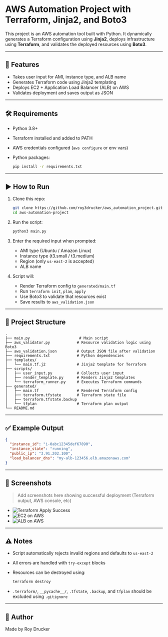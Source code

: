 # AWS Automation Project with Terraform, Jinja2, and Boto3

This project is an AWS automation tool built with Python.
It dynamically generates a Terraform configuration using **Jinja2**, deploys infrastructure using **Terraform**, and validates the deployed resources using **Boto3**.

---

## 🚀 Features

* Takes user input for AMI, instance type, and ALB name
* Generates Terraform code using Jinja2 templating
* Deploys EC2 + Application Load Balancer (ALB) on AWS
* Validates deployment and saves output as JSON

---

## 🛠️ Requirements

* Python 3.8+
* Terraform installed and added to PATH
* AWS credentials configured (`aws configure` or env vars)
* Python packages:

  ```bash
  pip install -r requirements.txt
  ```

---

## ▶️ How to Run

1. Clone this repo:

   ```bash
   git clone https://github.com/roy3drucker/aws_automation_project.git
   cd aws-automation-project
   ```

2. Run the script:

   ```bash
   python3 main.py
   ```

3. Enter the required input when prompted:

   * AMI type (Ubuntu / Amazon Linux)
   * Instance type (t3.small / t3.medium)
   * Region (only `us-east-2` is accepted)
   * ALB name

4. Script will:

   * Render Terraform config to `generated/main.tf`
   * Run `terraform init`, `plan`, `apply`
   * Use Boto3 to validate that resources exist
   * Save results to `aws_validation.json`

---

## 📁 Project Structure

```
.
├── main.py                      # Main script
├── aws_validator.py            # Resource validation logic using Boto3
├── aws_validation.json         # Output JSON file after validation
├── requirements.txt            # Python dependencies
├── templates/
│   └── main.tf.j2              # Jinja2 template for Terraform
├── scripts/
│   ├── user_input.py           # Collects user input
│   ├── render_template.py      # Renders Jinja2 templates
│   └── terraform_runner.py     # Executes Terraform commands
├── generated/
│   ├── main.tf                 # Rendered Terraform config
│   ├── terraform.tfstate       # Terraform state file
│   ├── terraform.tfstate.backup
│   └── tfplan                  # Terraform plan output
└── README.md
```

---

## ✅ Example Output

```json
{
  "instance_id": "i-0abc12345def67890",
  "instance_state": "running",
  "public_ip": "3.91.202.100",
  "load_balancer_dns": "my-alb-123456.elb.amazonaws.com"
}
```

---

## 📸 Screenshots

> Add screenshots here showing successful deployment (Terraform output, AWS console, etc)

* ![Terraform Apply Success](images/terraform-success.png)
* ![EC2 on AWS](images/ec2-instance.png)
* ![ALB on AWS](images/alb-success.png)

---

## ⚠️ Notes

* Script automatically rejects invalid regions and defaults to `us-east-2`
* All errors are handled with `try-except` blocks
* Resources can be destroyed using:

  ```bash
  terraform destroy
  ```
* `.terraform/`, `__pycache__/`, `.tfstate`, `.backup`, and `tfplan` should be excluded using `.gitignore`

---

## 📌 Author

Made by Roy Drucker
